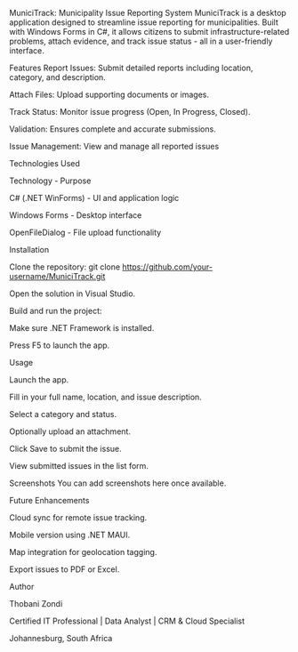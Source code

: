 MuniciTrack:  Municipality Issue Reporting System
MuniciTrack is a desktop application designed to streamline issue reporting for municipalities. 
Built with Windows Forms in C#, it allows citizens to submit infrastructure-related problems, attach evidence, and track issue status - all in a user-friendly interface.

Features
Report Issues: Submit detailed reports including location, category, and description.

Attach Files: Upload supporting documents or images.

Track Status: Monitor issue progress (Open, In Progress, Closed).

Validation: Ensures complete and accurate submissions.

Issue Management: View and manage all reported issues

Technologies Used

Technology  - Purpose 

C# (.NET WinForms) - UI and application logic 

Windows Forms - Desktop interface 

OpenFileDialog - File upload functionality 

Installation

Clone the repository: git clone https://github.com/your-username/MuniciTrack.git

Open the solution in Visual Studio.

Build and run the project:

Make sure .NET Framework is installed.

Press F5 to launch the app.

Usage

Launch the app.

Fill in your full name, location, and issue description.

Select a category and status.

Optionally upload an attachment.

Click Save to submit the issue.

View submitted issues in the list form.

Screenshots
You can add screenshots here once available.


Future Enhancements

Cloud sync for remote issue tracking.

Mobile version using .NET MAUI.

Map integration for geolocation tagging.

Export issues to PDF or Excel.

Author

Thobani Zondi

Certified IT Professional | Data Analyst | CRM & Cloud Specialist

Johannesburg, South Africa


